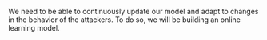 We need to be able to continuously update our model and adapt to changes in the behavior of the attackers. To do so, we will be building an online learning model.
